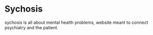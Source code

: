 # Sychosis
sychosis is all about mental health problems,  website meant to connect psychiatry and the patient. 

